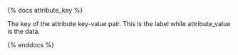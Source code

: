 {% docs attribute_key %}

The key of the attribute key-value pair. This is the label while attribute_value is the data.

{% enddocs %}